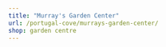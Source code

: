 ```yaml
---
title: "Murray's Garden Center"
url: /portugal-cove/murrays-garden-center/
shop: garden centre
---
```

